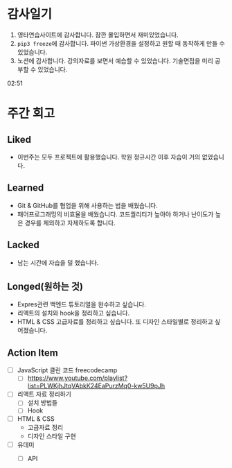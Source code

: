 # 감사일기

1. 영타연습사이트에 감사합니다. 잠깐 몰입하면서 재미있었습니다.
2. `pip3 freeze`에 감사합니다. 파이썬 가상환경을 설정하고 원할 때 동작하게 만들 수 있었습니다.
3. 노션에 감사합니다. 강의자료를 보면서 예습할 수 있었습니다. 기술면접을 미리 공부할 수 있었습니다.

02:51


# 주간 회고

## Liked
- 이번주는 모두 프로젝트에 활용했습니다. 학원 정규시간 이후 자습이 거의 없었습니다.

## Learned
- Git & GitHub를 협업을 위해 사용하는 법을 배웠습니다.
- 패어프로그래밍의 비효율을 배웠습니다. 코드퀄리티가 높아야 하거나 난이도가 높은 경우를 제외하고 자제하도록 합니다.

## Lacked
- 남는 시간에 자습을 덜 했습니다.

## Longed(원하는 것)
- Expres관련 백엔드 튜토리얼을 완수하고 싶습니다.
- 리액트의 설치와 hook을 정리하고 싶습니다.
- HTML & CSS 고급자료를 정리하고 싶습니다. 또 디자인 스타일별로 정리하고 싶어졌습니다.


## Action Item
- [ ] JavaScript 클린 코드 freecodecamp
    - [ ] https://www.youtube.com/playlist?list=PLWKjhJtqVAbkK24EaPurzMq0-kw5U9pJh
- [ ] 리액트 자료 정리하기
    - [ ] 설치 방법들
    - [ ] Hook
- [ ] HTML & CSS
    - 고급자료 정리
    - 디자인 스타일 구현
- [ ] 유데미
    - [ ] API

